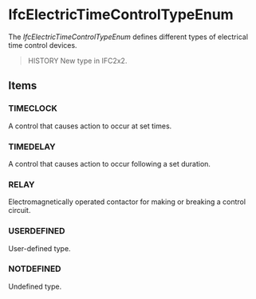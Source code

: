 # IfcElectricTimeControlTypeEnum

The _IfcElectricTimeControlTypeEnum_ defines different types of electrical time control devices.
<!-- end of short definition -->


> HISTORY New type in IFC2x2.

## Items

### TIMECLOCK
A control that causes action to occur at set times.

### TIMEDELAY
A control that causes action to occur following a set duration.

### RELAY
Electromagnetically operated contactor for making or breaking a control circuit.

### USERDEFINED
User-defined type.

### NOTDEFINED
Undefined type.
